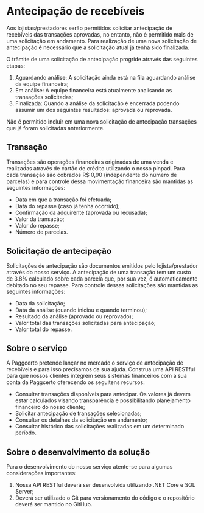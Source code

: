 # Antecipação de recebíveis

Aos lojistas/prestadores serão permitidos solicitar antecipação de recebíveis das transações aprovadas, no entanto, não é permitido mais de uma solicitação em andamento.
Para realização de uma nova solicitação de antecipação é necessário que a solicitação atual já tenha sido finalizada.

O trâmite de uma solicitação de antecipação progride através das seguintes etapas:

1. Aguardando análise: A solicitação ainda está na fila aguardando análise da equipe financeira;
2. Em análise: A equipe financeira está atualmente analisando as transações solicitadas;
3. Finalizada: Quando a análise da solicitação é encerrada podendo assumir um dos seguintes resultados: aprovada ou reprovada.

Não é permitido incluir em uma nova solicitação de antecipação transações que já foram solicitadas anteriormente.

## Transação

Transações são operações financeiras originadas de uma venda e realizadas através de cartão de crédito utilizando o nosso pinpad.
Para cada transação são cobrados R$ 0,90 (independente do número de parcelas) e para controle dessa movimentação financeira são mantidas as seguintes informações:

- Data em que a transação foi efetuada;
- Data do repasse (caso já tenha ocorrido);
- Confirmação da adquirente (aprovada ou recusada);
- Valor da transação;
- Valor do repasse;
- Número de parcelas.

## Solicitação de antecipação

Solicitações de antecipação são documentos emitidos pelo lojista/prestador através do nosso serviço. A antecipação de uma transação tem um custo de 3.8% calculado sobre cada parcela que, por sua vez, é automaticamente debitado no seu repasse. Para controle dessas solicitações são mantidas as seguintes informações:

- Data da solicitação;
- Data da análise (quando iniciou e quando terminou);
- Resultado da análise (aprovado ou reprovado);
- Valor total das transações solicitadas para antecipação;
- Valor total do repasse.

## Sobre o serviço

A Paggcerto pretende lançar no mercado o serviço de antecipação de recebíveis e para isso precisamos da sua ajuda.
Construa uma API RESTful para que nossos clientes integrem seus sistemas financeiros com a sua conta da Paggcerto oferecendo os seguitens recursos:

- Consultar transações disponíveis para antecipar. Os valores já devem estar calculados visando transparência e possibilitando planejamento financeiro do nosso cliente;
- Solicitar antecipação de transações selecionadas;
- Consultar os detalhes da solicitação em andamento;
- Consultar histórico das solicitações realizadas em um determinado período.

## Sobre o desenvolvimento da solução

Para o desenvolvimento do nosso serviço atente-se para algumas considerações importantes:

1. Nossa API RESTful deverá ser desenvolvida utilizando .NET Core e SQL Server;
2. Deverá ser utilizado o Git para versionamento do código e o repositório deverá ser mantido no GitHub.
